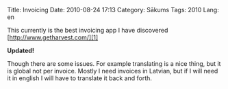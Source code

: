 Title: Invoicing
Date: 2010-08-24 17:13
Category: Sākums
Tags: 2010
Lang: en

This currently is the best invoicing app I have discovered [http://www.getharvest.com/][1]

&#13;

**Updated!**

&#13;
Though there are some issues. For example translating is a nice thing, but it is global not per invoice. Mostly I need invoices in Latvian, but if I will need it in english I will have to translate it back and forth.

  [1]: http://www.getharvest.com/
